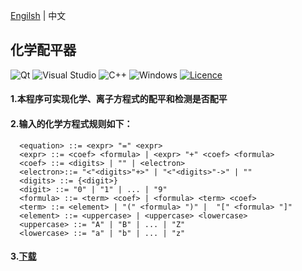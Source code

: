 [Engilsh](README.md) | 中文
## 化学配平器
![Qt](https://img.shields.io/badge/Qt-%23217346.svg?style=for-the-badge&logo=Qt&logoColor=white)  ![Visual Studio](https://img.shields.io/badge/Visual%20Studio-5C2D91.svg?style=for-the-badge&logo=visual-studio&logoColor=white) ![C++](https://img.shields.io/badge/c++-%2300599C.svg?style=for-the-badge&logo=c%2B%2B&logoColor=white) ![Windows](https://img.shields.io/badge/Windows-0078D6?style=for-the-badge&logo=windows&logoColor=white)  [![Licence](https://img.shields.io/github/license/Ileriayo/markdown-badges?style=for-the-badge)](./LICENSE)
#### 1.本程序可实现化学、离子方程式的配平和检测是否配平
#### 2.输入的化学方程式规则如下：

```
  <equation> ::= <expr> "=" <expr>
  <expr> ::= <coef> <formula> | <expr> "+" <coef> <formula>
  <coef> ::= <digits> | "" | <electron>
  <electron>::= "<"<digits>"+>" | "<"<digits>"->" | ""
  <digits> ::= {<digit>} 
  <digit> ::= "0" | "1" | ... | "9"
  <formula> ::= <term> <coef> | <formula> <term> <coef>
  <term> ::= <element> | "(" <formula> ")" |  "[" <formula> "]"
  <element> ::= <uppercase> | <uppercase> <lowercase>
  <uppercase> ::= "A" | "B" | ... | "Z"
  <lowercase> ::= "a" | "b" | ... | "z"
```
#### 3.[下载](https://github.com/AMT-J/Chemical-Balancer/releases/tag/v5.2.0)
